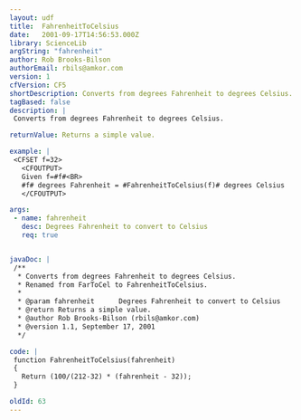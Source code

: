 ```yaml
---
layout: udf
title:  FahrenheitToCelsius
date:   2001-09-17T14:56:53.000Z
library: ScienceLib
argString: "fahrenheit"
author: Rob Brooks-Bilson
authorEmail: rbils@amkor.com
version: 1
cfVersion: CF5
shortDescription: Converts from degrees Fahrenheit to degrees Celsius.
tagBased: false
description: |
 Converts from degrees Fahrenheit to degrees Celsius.

returnValue: Returns a simple value.

example: |
 <CFSET f=32>
   <CFOUTPUT>
   Given f=#f#<BR>
   #f# degrees Fahrenheit = #FahrenheitToCelsius(f)# degrees Celsius
   </CFOUTPUT>

args:
 - name: fahrenheit
   desc: Degrees Fahrenheit to convert to Celsius
   req: true


javaDoc: |
 /**
  * Converts from degrees Fahrenheit to degrees Celsius.
  * Renamed from FarToCel to FahrenheitToCelsius.
  * 
  * @param fahrenheit      Degrees Fahrenheit to convert to Celsius 
  * @return Returns a simple value. 
  * @author Rob Brooks-Bilson (rbils@amkor.com) 
  * @version 1.1, September 17, 2001 
  */

code: |
 function FahrenheitToCelsius(fahrenheit)
 {
   Return (100/(212-32) * (fahrenheit - 32));
 }

oldId: 63
---
```


